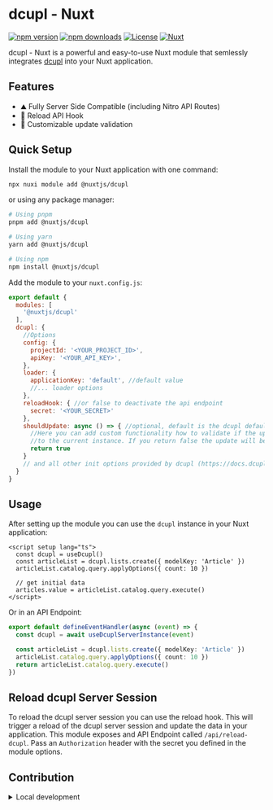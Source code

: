 <!--
Get your module up and running quickly.

Find and replace all on all files (CMD+SHIFT+F):
- Name: dcupl - Nuxt
- Package name: @nuxtjs/dcupl
- Description: My new Nuxt module
-->

# dcupl - Nuxt

[![npm version][npm-version-src]][npm-version-href]
[![npm downloads][npm-downloads-src]][npm-downloads-href]
[![License][license-src]][license-href]
[![Nuxt][nuxt-src]][nuxt-href]

dcupl - Nuxt is a powerful and easy-to-use Nuxt module that semlessly integrates [dcupl](https://dcupl.com) into your Nuxt application.

## Features

- ⛰ Fully Server Side Compatible (including Nitro API Routes)
- 🚠 Reload API Hook
- 🌲 Customizable update validation

## Quick Setup

Install the module to your Nuxt application with one command:

```bash
npx nuxi module add @nuxtjs/dcupl
```

or using any package manager:

```bash
# Using pnpm
pnpm add @nuxtjs/dcupl

# Using yarn
yarn add @nuxtjs/dcupl

# Using npm
npm install @nuxtjs/dcupl
```

Add the module to your `nuxt.config.js`:

```js
export default {
  modules: [
    '@nuxtjs/dcupl'
  ],
  dcupl: {
    //Options
    config: {
      projectId: '<YOUR_PROJECT_ID>',
      apiKey: '<YOUR_API_KEY>',
    },
    loader: {
      applicationKey: 'default', //default value
      //... loader options
    },
    reloadHook: { //or false to deactivate the api endpoint
      secret: '<YOUR_SECRET>'
    },
    shouldUpdate: async () => { //optional, default is the dcupl default implementation see: https://github.com/markus-gx/nuxt-dcupl/blob/main/src/dcupl/dcupl.instance.ts#L49
      //Here you can add custom functionality how to validate if the update should be applied
      //to the current instance. If you return false the update will be ignored.
      return true
    }
    // and all other init options provided by dcupl (https://docs.dcupl.com/docs/Introduction)
  }
}
```

## Usage

After setting up the module you can use the `dcupl` instance in your Nuxt application:

```vue
<script setup lang="ts">
  const dcupl = useDcupl()
  const articleList = dcupl.lists.create({ modelKey: 'Article' })
  articleList.catalog.query.applyOptions({ count: 10 })
  
  // get initial data
  articles.value = articleList.catalog.query.execute()
</script>
```

Or in an API Endpoint:

```ts
export default defineEventHandler(async (event) => {
  const dcupl = await useDcuplServerInstance(event)

  const articleList = dcupl.lists.create({ modelKey: 'Article' })
  articleList.catalog.query.applyOptions({ count: 10 })
  return articleList.catalog.query.execute()
})
```

## Reload dcupl Server Session

To reload the dcupl server session you can use the reload hook. This will trigger a reload of the dcupl server session and update the data in your application.
This module exposes and API Endpoint called `/api/reload-dcupl`. 
Pass an `Authorization` header with the secret you defined in the module options.

## Contribution

<details>
  <summary>Local development</summary>
  
  ```bash
  # Install dependencies
  npm install
  
  # Generate type stubs
  npm run dev:prepare
  
  # Develop with the playground
  npm run dev
  
  # Build the playground
  npm run dev:build
  
  # Run ESLint
  npm run lint
  
  # Run Vitest
  npm run test
  npm run test:watch
  
  # Release new version
  npm run release
  ```

</details>


<!-- Badges -->
[npm-version-src]: https://img.shields.io/npm/v/@nuxtjs/dcupl/latest.svg?style=flat&colorA=020420&colorB=00DC82
[npm-version-href]: https://npmjs.com/package/@nuxtjs/dcupl

[npm-downloads-src]: https://img.shields.io/npm/dm/@nuxtjs/dcupl.svg?style=flat&colorA=020420&colorB=00DC82
[npm-downloads-href]: https://npm.chart.dev/@nuxtjs/dcupl

[license-src]: https://img.shields.io/npm/l/@nuxtjs/dcupl.svg?style=flat&colorA=020420&colorB=00DC82
[license-href]: https://npmjs.com/package/@nuxtjs/dcupl

[nuxt-src]: https://img.shields.io/badge/Nuxt-020420?logo=nuxt.js
[nuxt-href]: https://nuxt.com

